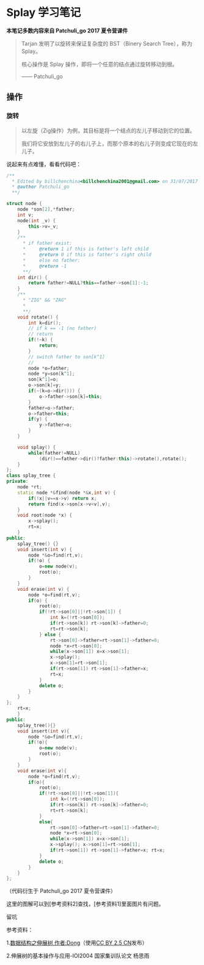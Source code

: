 # Splay 学习笔记

**本笔记多数内容来自 Patchuli_go 2017 夏令营课件**


>Tarjan 发明了以旋转来保证复杂度的 BST（Binery Search Tree），称为 Splay。
>
>核心操作是 Splay 操作，即将一个任意的结点通过旋转移动到根。
>
>—— Patchuli_go

## 操作

### 旋转

>以左旋（Zig操作）为例，其目标是将一个结点的左儿子移动到它的位置。
>
>我们将它安放到左儿子的右儿子上，而那个原本的右儿子则变成它现在的左儿子。

说起来有点难懂，看看代码吧：
```cpp
/**
  * Edited by billchenchina<billchenchina2001@gmail.com> on 31/07/2017
  * @author Patchuli_go
  **/

struct node {
    node *son[2],*father;
    int v;
    node(int _v) {
        this->v=_v;
    }
    /**
      * if father exist:
      *     @return 1 if this is father's left child
      *     @return 0 if this is father's right child
      *     else no father:
      *     @return -1
      **/
    int dir() {
        return father!=NULL?this==father->son[1]:-1;
    }
    /**
      * "ZIG" && "ZAG"
      *
      **/
    void rotate() {
        int k=dir();
        // if k == -1 (no father)
        // return
        if(!~k) {
            return;
        }
        // switch father to son[k^1]
        // 
        node *o=father;
        node *y=son[k^1];
        son[k^1]=o;
        o->son[k]=y;
        if(~(k=o->dir())) {
            o->father->son[k]=this;
        }
        father=o->father;
        o->father=this;
        if(y) {
            y->father=o;
        }
    }

    void splay() {
        while(father!=NULL)
            (dir()==father->dir()?father:this)->rotate(),rotate();
    }
};
class splay_tree {
private:
    node *rt;
    static node *&find(node *&x,int v) {
        if(!x||v==x->v) return x;
        return find(x->son[x->v<v],v);
    }
    void root(node *x) {
        x->splay();
        rt=x;
    }
public:
    splay_tree() {}
    void insert(int v) {
        node *&o=find(rt,v);
        if(!o) {
            o=new node(v);
            root(o);
        }
    }
    void erase(int v) {
        node *o=find(rt,v);
        if(o) {
            root(o);
            if(!rt->son[0]||!rt->son[1]) {
                int k=(!rt->son[0]);
                if(rt->son[k]) rt->son[k]->father=0;
                rt=rt->son[k];
            } else {
                rt->son[0]->father=rt->son[1]->father=0;
                node *x=rt->son[0];
                while(x->son[1]) x=x->son[1];
                x->splay();
                x->son[1]=rt->son[1];
                if(rt->son[1]) rt->son[1]->father=x;
                rt=x;
            }
            delete o;
        }
    }
};
	rt=x;
	}
public:
	splay_tree(){}
	void insert(int v){
		node *&o=find(rt,v);
		if(!o){
			o=new node(v);
			root(o);
		}
	}
	void erase(int v){
		node *o=find(rt,v);
		if(o){
			root(o);
			if(!rt->son[0]||!rt->son[1]){
				int k=(!rt->son[0]);
				if(rt->son[k]) rt->son[k]->father=0;
				rt=rt->son[k];
			}
			else{
				rt->son[0]->father=rt->son[1]->father=0;
				node *x=rt->son[0];
				while(x->son[1]) x=x->son[1];
				x->splay(); x->son[1]=rt->son[1];
				if(rt->son[1]) rt->son[1]->father=x; rt=x;
			}
			delete o;
		}
	}
};
```
（代码衍生于 Patchuli_go 2017 夏令营课件）

这里的图解可以到[参考资料2]查找，[参考资料1]里面图片有问题。


留坑

参考资料：

1.[数据结构之伸展树 作者:Dong](http://dongxicheng.org/structure/splay-tree/)（使用[CC BY 2.5 CN](https://creativecommons.org/licenses/by/2.5/cn/)发布）

2.伸展树的基本操作与应用-IOI2004 国家集训队论文 杨思雨
